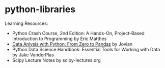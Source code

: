 # python-libraries

Learning Resources:
- Python Crash Course, 2nd Edition: A Hands-On, Project-Based Introduction to Programming by Eric Matthes
- [Data Anlysis with Python: From Zero to Pandas](https://jovian.ai/learn/data-analysis-with-python-zero-to-pandas) by Jovian
- Python Data Science Handbook: Essential Tools for Working with Data by Jake VanderPlas
- Scipy Lecture Notes by scipy-lectures.org
